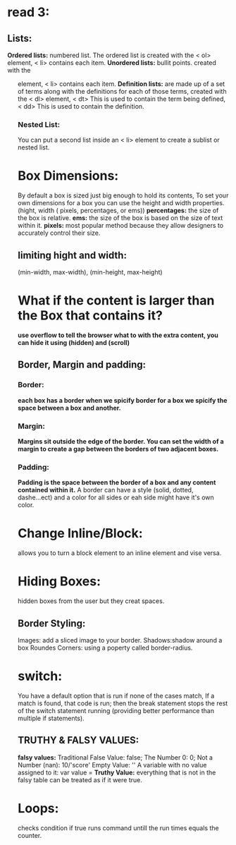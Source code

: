 # read 3:
## Lists:
**Ordered lists:** numbered list. The ordered list is created with
the < ol> element, < li> contains each item.
**Unordered lists:** bullit points. created with the <ul> element, < li> contains each item.
**Definition lists:** are made up of a set of terms along with the definitions for each of those terms, created with the < dl> element, < dt> This is used to contain the term being defined, < dd> This is used to contain the definition.
### Nested List:
 You can put a second list inside an < li> element to create a sublist or nested list.

 # Box Dimensions: 
 By default a box is sized just big enough to hold its contents, To set your own dimensions for a box you can use the height and width properties. (hight, width ( pixels, percentages, or ems))
  **percentages:** the size of the box is relative.
  **ems:** the size of the box is based on the size of text within it.
  **pixels:** most popular method because they allow designers to accurately control their size.
  ## limiting hight and width:
  (min-width, max-width), (min-height, max-height)
  # What if the content is larger than the Box that contains it?
  **use overflow to tell the browser what to with the extra content, you can hide it using (hidden) and (scroll)**
  ## Border, Margin and padding:
  ### Border: 
  **each box has a border when we spicify border for a box we spicify the space between a box and another.**
  ### Margin: 
  **Margins sit outside the edge of the border. You can set the width of a margin to create a gap between the borders of two adjacent boxes.**
  ### Padding: 
  **Padding is the space between the border of a box and any content contained within it.**
  A border can have a style (solid, dotted, dashe...ect) and a color for all sides or eah side might have it's own color.

  # Change Inline/Block:
  allows you to turn a block element to an inline element and vise versa.

# Hiding Boxes:
hidden boxes from the user but they creat spaces.
## Border Styling:
Images: add a sliced image to your border.
Shadows:shadow around a box
Roundes Corners: using a poperty called border-radius.

# switch:
You have a default option that is run if none of the cases match, If a match is found, that code is run; then
the break statement stops the rest of the switch statement running (providing better performance than multiple if statements).
## TRUTHY & FALSY VALUES:
**falsy values:**
Traditional False Value: false;
The Number 0: 0;
Not a Number (nan): 10/'score'
Empty Value: ''
A variable with no value assigned to it: var value =
**Truthy Value:** everything that is not in the falsy table can be treated as if it were true. 
# Loops:
checks condition if true runs command untill the run times equals the counter.









